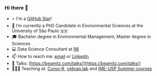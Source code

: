 ### Hi there 👋

- ⭐ I'm a [GitHub Star](https://stars.github.com/profiles/beatrizmilz/)!
- 🌱 I’m currently a PhD Candidate in Environmental Sciences at the University of São Paulo 🇧🇷
- 🎓 Bachelor degree in Environmental Management; Master degree in Sciences
- 💻 Data Science Consultant at [R6](https://curso-r.com/)
- 📫 How to reach me: [email](mailto:milz.bea@gmail.com) or [Linkedin](https://www.linkedin.com/in/beatrizmilz/)
- 📔 Talks: [https://beamilz.com/talks/](https://beamilz.com/talks/)
- 👩🏼‍🏫 Teaching at: [Curso-R](https://curso-r.com/), [cebrap.lab](https://cebrap.org.br/cebrap-lab/) and [IME-USP Summer courses](https://www.ime.usp.br/verao/index.php)
